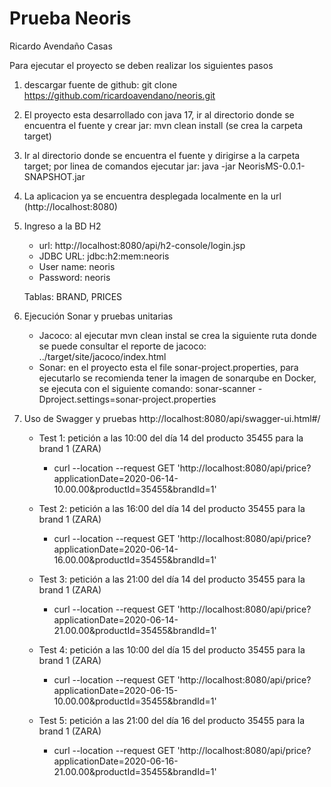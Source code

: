# Prueba Neoris
Ricardo Avendaño Casas

Para ejecutar el proyecto se deben realizar los siguientes pasos
1. descargar fuente de github: git clone https://github.com/ricardoavendano/neoris.git
2. El proyecto esta desarrollado con java 17, ir al directorio donde se encuentra el fuente y crear jar: mvn clean install (se crea la carpeta target)
3. Ir al directorio donde se encuentra el fuente y dirigirse a la carpeta target; por linea de comandos ejecutar jar: java -jar NeorisMS-0.0.1-SNAPSHOT.jar
4. La aplicacion ya se encuentra desplegada localmente en la url (http://localhost:8080)
5. Ingreso a la BD H2
   - url: http://localhost:8080/api/h2-console/login.jsp
   - JDBC URL: jdbc:h2:mem:neoris
   - User name: neoris
   - Password: neoris

   Tablas: BRAND, PRICES
6. Ejecución Sonar y pruebas unitarias

   - Jacoco: al ejecutar mvn clean instal se crea la siguiente ruta donde se puede consultar el reporte de jacoco: ../target/site/jacoco/index.html
   - Sonar: en el proyecto esta el file sonar-project.properties, para ejecutarlo se recomienda tener la imagen de sonarqube en Docker, se ejecuta con el siguiente comando: sonar-scanner -Dproject.settings=sonar-project.properties
   
7. Uso de Swagger y pruebas
   http://localhost:8080/api/swagger-ui.html#/


	- Test 1: petición a las 10:00 del día 14 del producto 35455   para la brand 1 (ZARA)
		- curl --location --request GET 'http://localhost:8080/api/price?applicationDate=2020-06-14-10.00.00&productId=35455&brandId=1'

	- Test 2: petición a las 16:00 del día 14 del producto 35455   para la brand 1 (ZARA)
		- curl --location --request GET 'http://localhost:8080/api/price?applicationDate=2020-06-14-16.00.00&productId=35455&brandId=1'

	- Test 3: petición a las 21:00 del día 14 del producto 35455   para la brand 1 (ZARA)
		- curl --location --request GET 'http://localhost:8080/api/price?applicationDate=2020-06-14-21.00.00&productId=35455&brandId=1'

	- Test 4: petición a las 10:00 del día 15 del producto 35455   para la brand 1 (ZARA)
		- curl --location --request GET 'http://localhost:8080/api/price?applicationDate=2020-06-15-10.00.00&productId=35455&brandId=1'

	- Test 5: petición a las 21:00 del día 16 del producto 35455   para la brand 1 (ZARA)
		- curl --location --request GET 'http://localhost:8080/api/price?applicationDate=2020-06-16-21.00.00&productId=35455&brandId=1'
